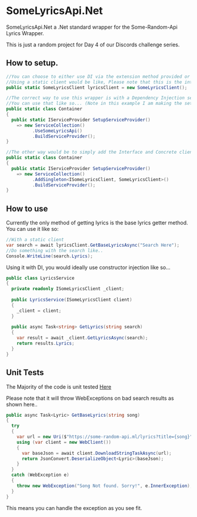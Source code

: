 # SomeLyricsApi.Net
SomeLyricsApi.Net a .Net standard wrapper for the Some-Random-Api Lyrics Wrapper.

This is just a random project for Day 4 of our Discords challenge series.

## How to setup.

```cs
//You can choose to either use DI via the extension method provided or simply new up a static SomeLyricsClient
//Using a static client would be like, Please note that this is the intended use of the wrapper but it should work fine.
public static SomeLyricsClient lyricsClient = new SomeLyricsClient();

//The correct way to use this wrapper is with a Dependency Injection setup. I provide an extension method via for Microsofts Dependency Injection.
//You can use that like so... (Note in this example I am making the setup of the DI container I static method to call at the start of my program)
public static class Container
{
  public static IServiceProvider SetupServiceProvider()
    => new ServiceCollection()
          .UseSomeLyricsApi()
          .BuildServiceProvider();
}

//The other way would be to simply add the Interface and Concrete client to your DI container. Like so...
public static class Container
{
  public static IServiceProvider SetupServiceProvider()
    => new ServiceCollection()
          .AddSingleton<ISomeLyricsClient, SomeLyricsClient>()
          .BuildServiceProvider();
}
```

## How to use

Currently the only method of getting lyrics is the base lyrics getter method. You can use it like so:

```cs
//With a static client
var search = await lyricsClient.GetBaseLyricsAsync("Search Here");
//Do something with the search like..
Console.WriteLine(search.Lyrics);
```

Using it with DI, you would ideally use constructor injection like so...

```cs
public class LyricsService
{
  private readonly ISomeLyricsClient _client;
  
  public LyricsService(ISomeLyricsClient client)
  {
    _client = client;
  }
  
  public async Task<string> GetLyrics(string search)
  {
    var result = await _client.GetLyricsAsync(search);
    return results.Lyrics;
  }
}
```

## Unit Tests

The Majority of the code is unit tested [Here](https://github.com/DraxCodes/SomeLyricsApi.Net/blob/master/SomeLyricsApiNet.Tests/ClientTests.cs)

Please note that it will throw WebExceptions on bad search results as shown here..

```cs
public async Task<Lyric> GetBaseLyrics(string song)
{
  try
  {
    var url = new Uri($"https://some-random-api.ml/lyrics?title={song}");
    using (var client = new WebClient())
    {
      var baseJson = await client.DownloadStringTaskAsync(url);
      return JsonConvert.DeserializeObject<Lyric>(baseJson);
    }
  }
  catch (WebException e)
  {
    throw new WebException("Song Not found. Sorry!", e.InnerException);
  }
}
```

This means you can handle the exception as you see fit.

